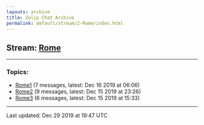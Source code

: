 ```yaml
---
layouts: archive
title: Zulip Chat Archive
permalink: default/stream/2-Rome/index.html
---
```


## Stream: [Rome](https://chdinesh1089.github.io/default/stream/2-Rome/index.html)
---

### Topics:

* [Rome1](topic/Rome1.html) (7 messages, latest: Dec 16 2019 at 06:06)
* [Rome2](topic/Rome2.html) (9 messages, latest: Dec 15 2019 at 23:26)
* [Rome3](topic/Rome3.html) (6 messages, latest: Dec 15 2019 at 15:33)

<hr><p>Last updated: Dec 29 2019 at 19:47 UTC</p>